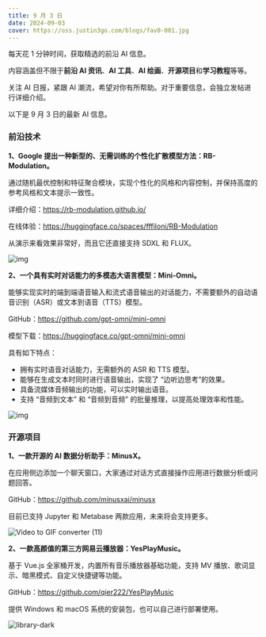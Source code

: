 ```yaml
---
title: 9 月 3 日
date: 2024-09-03
cover: https://oss.justin3go.com/blogs/fav0-001.jpg
---
```


每天花 1 分钟时间，获取精选的前沿 AI 信息。

内容涵盖但不限于**前沿 AI 资讯**、**AI 工具**、**AI 绘画**、**开源项目**和**学习教程**等等。

关注 AI 日报，紧跟 AI 潮流，希望对你有所帮助。对于重要信息，会独立发帖进行详细介绍。

以下是 9 月 3 日的最新 AI 信息。

### 前沿技术

**1、Google 提出一种新型的、无需训练的个性化扩散模型方法：RB-Modulation。**

通过随机最优控制和特征聚合模块，实现个性化的风格和内容控制，并保持高度的参考风格和文本提示一致性。

详细介绍：https://rb-modulation.github.io/

在线体验：https://huggingface.co/spaces/fffiloni/RB-Modulation

从演示来看效果非常好，而且它还直接支持 SDXL 和 FLUX。

![img](https://rb-modulation.github.io/data/web1.png)



**2、一个具有实时对话能力的多模态大语言模型：Mini-Omni。**

能够实现实时的端到端语音输入和流式语音输出的对话能力，不需要额外的自动语音识别（ASR）或文本到语音（TTS）模型。

GitHub：https://github.com/gpt-omni/mini-omni

模型下载：https://huggingface.co/gpt-omni/mini-omni

具有如下特点：

- 拥有实时语音对话能力，无需额外的 ASR 和 TTS 模型。
- 能够在生成文本时同时进行语音输出，实现了 “边听边思考”的效果。
- 具备流媒体音频输出的功能，可以实时输出语音。
- 支持 “音频到文本” 和 “音频到音频” 的批量推理，以提高处理效率和性能。

![img](https://cdn.jsdelivr.net/gh/freelander/oss@master/ai-daily/2024-09-03/frameworkv3.jpg)



### 开源项目

**1、一款开源的 AI 数据分析助手：MinusX。**

在应用侧边添加一个聊天窗口，大家通过对话方式直接操作应用进行数据分析或问题回答。

GitHub：https://github.com/minusxai/minusx

目前已支持 Jupyter 和 Metabase 两款应用，未来将会支持更多。

![Video to GIF converter (11)](https://cdn.jsdelivr.net/gh/freelander/oss@master/ai-daily/2024-09-03/Video%20to%20GIF%20converter%20(11).gif)

**2、一款高颜值的第三方网易云播放器：YesPlayMusic。**

基于 Vue.js 全家桶开发，内置所有音乐播放器基础功能，支持 MV 播放、歌词显示、暗黑模式、自定义快捷键等功能。

GitHub：https://github.com/qier222/YesPlayMusic

提供 Windows 和 macOS 系统的安装包，也可以自己进行部署使用。 

![library-dark](https://cdn.jsdelivr.net/gh/freelander/oss@master/ai-daily/2024-09-03/library-dark-20240903230912169.png)



